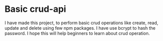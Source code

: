 # Basic crud-api

I have made this project, to perform basic crud operations like create, read, update and delete using few npm packages.
I have use bcrypt to hash the password.
I hope this will help beginners to learn about crud operation.



